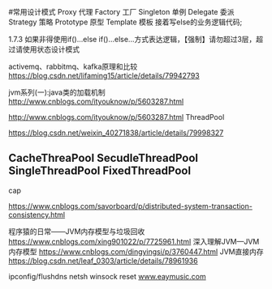#常用设计模式
Proxy 代理
Factory 工厂
Singleton 单例
Delegate 委派
Strategy 策略
Prototype 原型
Template 模板
 接着写else的业务逻辑代码;

1.7.3 如果非得使用if()...else if()...else...方式表达逻辑，【强制】请勿超过3层，超过请使用状态设计模式




activemq、rabbitmq、kafka原理和比较
https://blog.csdn.net/lifaming15/article/details/79942793


jvm系列(一):java类的加载机制
http://www.cnblogs.com/ityouknow/p/5603287.html

http://www.cnblogs.com/ityouknow/p/5603287.html
ThreadPool

https://blog.csdn.net/weixin_40271838/article/details/79998327

CacheThreaPool
SecudleThreadPool
SingleThreadPool
FixedThreadPool
------------------
cap

https://www.cnblogs.com/savorboard/p/distributed-system-transaction-consistency.html

程序猿的日常——JVM内存模型与垃圾回收
https://www.cnblogs.com/xing901022/p/7725961.html
深入理解JVM—JVM内存模型
https://www.cnblogs.com/dingyingsi/p/3760447.html
JVM直接内存
https://blog.csdn.net/leaf_0303/article/details/78961936

ipconfig/flushdns
netsh winsock reset
www.eaymusic.com

